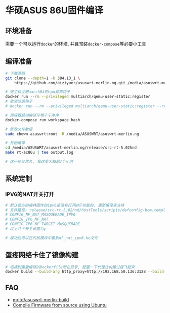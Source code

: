 华硕ASUS 86U固件编译
===

## 环境准备

需要一个可以运行`docker`的环境, 并且预装`docker-compose`等必要小工具


## 编译准备

``` bash
# 下载源码
git clone --depth=1 -b 384.13_1 \
    https://github.com/aiziyuer/asuswrt-merlin.ng.git /media/asuswrt-merlin.ng

# 宿主机注册aarch64的cpu异构钩子
docker run --rm --privileged multiarch/qemu-user-static:register
# 取消注册钩子
# docker run --rm --privileged multiarch/qemu-user-static:register --reset

# 用容器启动编译环境干干净净
docker-compose run workspace bash

# 修改文件数组
sudo chown asuswrt:root -R /media/ASUSWRT/asuswrt-merlin.ng

# 开始编译
cd /media/ASUSWRT/asuswrt-merlin.ng/release/src-rt-5.02hnd
make rt-ac86u | tee output.log

# 这一步非常久, 我这里大概是3个小时

```

## 系统定制

### IPV6的NAT开关打开

``` bash
# 默认官方的梅林固件的ipv6是没有打开NAT功能的, 重新编译来支持
# 文件路径: release/src-rt-5.02hnd/hostTools/scripts/defconfig-bcm.template
# CONFIG_NF_NAT_MASQUERADE_IPV6
# CONFIG_IP6_NF_NAT
# CONFIG_IP6_NF_TARGET_MASQUERADE
# 以上几个开关设置为y

# 成功后可以在内核模块中看到nf_nat_ipv6.ko文件

```


## 蛋疼网络卡住了镜像构建

``` bash
# 切换到需要编译的Dockerfile所在目录, 配置一下代理让构建过程飞起来
docker build --build-arg http_proxy=http://192.168.50.136:3128 --build-arg https_proxy=http://192.168.50.136:3128 .
```

## FAQ

- [mritd/asuswrt-merlin-build](https://hub.docker.com/r/mritd/asuswrt-merlin-build/dockerfile)
- [Compile Firmware from source using Ubuntu](https://github.com/RMerl/asuswrt-merlin/wiki/Compile-Firmware-from-source-using-Ubuntu)
